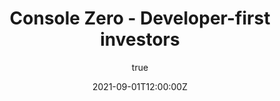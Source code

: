 ---
title: "Console Zero - Developer-first investors"
date: 2021-09-01T12:00:00Z
draft: false
summary:
  Console angel invests in early stage developer tools startups
  to help them find early users and connect with the developer community.
metaDescription:
  Console angel invests in early stage developer tools startups
  to help them find early users and connect with the developer community.
headerType: fixed
type: zero
pageType: zero
isPage: zero
customStyle: true
hidePlanes: true
hideLines: true
ogType: website
author:
  name: David Mytton
  URL: https://davidmytton.blog/start
  img: /img/david.jpg
  bio:
    David Mytton is Co-founder & CEO of Console. From 2009-2018, David was CEO at 
    Server Density, a SaaS monitoring startup used by hundreds of customers to
    collect billions of time series metrics. He is also a researcher in 
    sustainable computing and affiliated with the University of Oxford. David 
    has been a developer for 15+ years.
portfolio:
  - name: AppFlowy
    URL: https://www.appflowy.io/
    yearOfInvestment: 2022
    favicon: "img/favicons/appflowy.io.png"
  - name: Cased
    URL: https://cased.com/
    yearOfInvestment: 2021
    favicon: "img/favicons/cased.com.svg"
  - name: CloudQuery
    URL: https://www.cloudquery.io/
    yearOfInvestment: 2022
    favicon: "img/favicons/cloudquery.io.svg"
  - name: Cyscale
    URL: https://cyscale.com/
    yearOfInvestment: 2021
    favicon: "img/favicons/cyscale.com.svg"
  - name: Daily.dev
    URL: https://daily.dev/
    yearOfInvestment: 2021
    favicon: "img/favicons/daily.dev.jpg"
  - name: Drifting In Space
    URL: https://driftingin.space/
    yearOfInvestment: 2022
    favicon: "img/favicons/driftingin.space.jpeg"
  - name: Forward Email
    URL: https://forwardemail.net/
    yearOfInvestment: 2022
    favicon: "img/favicons/forwardemail.net.svg"
  - name: Grafbase
    URL: https://grafbase.com/
    yearOfInvestment: 2021
    favicon: "img/favicons/grafbase.com.svg"
  - name: Liveblocks
    URL: https://liveblocks.io/
    yearOfInvestment: 2021
    favicon: "img/favicons/liveblocks.io.png"
  - name: Memphis
    URL: https://memphis.dev/
    yearOfInvestment: 2022
    favicon: "img/favicons/memphis.dev.svg"
  - name: Moving Parts
    URL: https://movingparts.io/
    yearOfInvestment: 2021
    favicon: "img/favicons/movingparts.io.svg"
  - name: Primer
    URL: https://primer.io/
    yearOfInvestment: 2020
    favicon: "img/favicons/primer.io.svg"
  - name: Railway
    URL: https://railway.app/
    yearOfInvestment: 2022
    favicon: "img/favicons/railway.app.svg"
  - name: Rowy
    URL: https://www.rowy.io/
    yearOfInvestment: 2022
    favicon: "img/favicons/rowy.io.png"
  - name: Snaplet
    URL: https://www.snaplet.dev/
    yearOfInvestment: 2021
    favicon: "img/favicons/snaplet.dev.svg"
  - name: Signoz
    URL: https://signoz.io/
    yearOfInvestment: 2022
    favicon: "img/favicons/signoz.io.svg"
  - name: Steadybit
    URL: https://www.steadybit.com/
    yearOfInvestment: 2021
    favicon: "img/favicons/steadybit.com.svg"
  - name: Trunk
    URL: https://trunk.io/
    yearOfInvestment: 2021
    favicon: "img/favicons/trunk.io.png"
  - name: Utopia
    URL: https://utopia.app/
    yearOfInvestment: 2021
    favicon: "img/favicons/utopia.app.png"
  - name: ZincSearch
    URL: https://zincsearch.com/
    yearOfInvestment: 2022
    favicon: "img/favicons/zincsearch.com.svg"
---